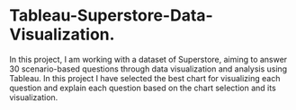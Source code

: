 # Tableau-Superstore-Data-Visualization.
In this project, I am working with a dataset of Superstore, aiming to answer 30 scenario-based questions through data visualization and analysis using Tableau. In this project I have selected the best chart for visualizing each question and explain each question based on the chart selection and its visualization. 
